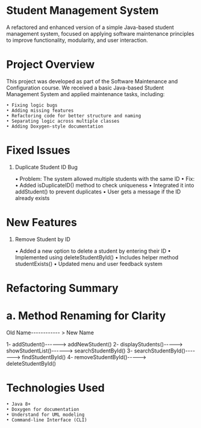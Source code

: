 # Student Management System 

A refactored and enhanced version of a simple Java-based student management system, focused on applying software maintenance principles to improve functionality, modularity, and user interaction.

# Project Overview

This project was developed as part of the Software Maintenance and Configuration course. We received a basic Java-based Student Management System and applied maintenance tasks, including:

	• Fixing logic bugs
	• Adding missing features
	• Refactoring code for better structure and naming
	• Separating logic across multiple classes
	• Adding Doxygen-style documentation

 # Fixed Issues

1. Duplicate Student ID Bug
   
	• Problem: The system allowed multiple students with the same ID
	• Fix:
	• Added isDuplicateID() method to check uniqueness
	• Integrated it into addStudent() to prevent duplicates
	• User gets a message if the ID already exists

# New Features

1. Remove Student by ID
   
	• Added a new option to delete a student by entering their ID
	• Implemented using deleteStudentById()
	• Includes helper method studentExists()
	• Updated menu and user feedback system

# Refactoring Summary

# a. Method Renaming for Clarity

Old Name------------ > New Name

1- addStudent()------> addNewStudent()
2- displayStudents()-----> showStudentList()------> searchStudentById()
3- searchStudentById()-------> findStudentById()
4- removeStudentById()-----> deleteStudentById()


 # Technologies Used
	• Java 8+
	• Doxygen for documentation
	• Understand for UML modeling
	• Command-line Interface (CLI)


 




